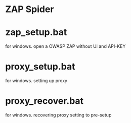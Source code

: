 # ZAP Spider
# zap_setup.bat
for windows.
open a OWASP ZAP without UI and API-KEY
# proxy_setup.bat
for windows.
setting up proxy
# proxy_recover.bat
for windows.
recovering proxy setting to pre-setup
